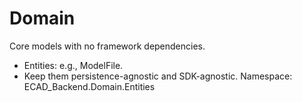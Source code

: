 # Domain
Core models with no framework dependencies.
- Entities: e.g., ModelFile.
- Keep them persistence-agnostic and SDK-agnostic.
  Namespace: ECAD_Backend.Domain.Entities